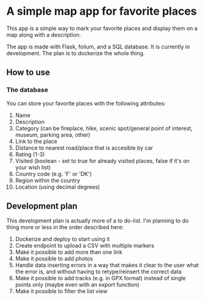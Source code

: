 # A simple map app for favorite places

This app is a simple way to mark your favorite places and display them on a map along with a description. 

The app is made with Flask, folium, and a SQL database. It is currently in development. The plan is to dockerize the whole thing. 

## How to use

### The database

You can store your favorite places with the following attributes:

1. Name
2. Description
3. Category (can be fireplace, hike, scenic spot/general point of interest, museum, parking area, other)
4. Link to the place
5. Distance to nearest road/place that is accesible by car
6. Rating (1-3)
7. Visited (boolean - set to true for already visited places, false if it's on your wish list)
8. Country code (e.g. 'F' or 'DK')
9. Region within the country
10. Location (using decimal degrees)

## Development plan

This development plan is actually more of a to do-list. I'm planning to do thing more or less in the order described here:

1. Dockerize and deploy to start using it
3. Create endpoint to upload a CSV with multiple markers
6. Make it possible to add more than one link
6. Make it possible to add photos
5. Handle data inserting errors in a way that makes it clear to the user what the error is, and without having to retype/reinsert the correct data
7. Make it possible to add tracks (e.g. in GPX format) instead of single points only (maybe even with an export function)
8. Make it possible to filter the list view

